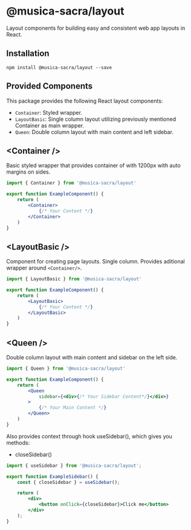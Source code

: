 # @musica-sacra/layout

Layout components for building easy and consistent web app layouts in React.

## Installation

`npm install @musica-sacra/layout --save`

## Provided Components

This package provides the following React layout components:

- `Container`: Styled wrapper. 
- `LayoutBasic`: Single column layout utilizing previously mentioned Container as main wrapper.
- `Queen`: Double column layout with main content and left sidebar. 

## \<Container />

Basic styled wrapper that provides container of with 1200px with auto margins on sides.

```jsx
import { Container } from '@musica-sacra/layout'

export function ExampleComponent() {
    return (
        <Container>
            {/* Your Content */}
        </Container>
    )
}
```

## \<LayoutBasic />

Component for creating page layouts. Single column. Provides aditional wrapper around `<Container/>`.

```jsx
import { LayoutBasic } from '@musica-sacra/layout'

export function ExampleComponent() {
    return (
        <LayoutBasic>
            {/* Your Content */}
        </LayoutBasic>
    )
}
```

## \<Queen />

Double column layout with main content and sidebar on the left side. 

```jsx
import { Queen } from '@musica-sacra/layout'

export function ExampleComponent() {
    return (
        <Queen
            sidebar={<div>{/* Your Sidebar Content*/}</div>}
        >
            {/* Your Main Content */}
        </Queen>
    )
}
```

Also provides context through hook useSidebar(), which gives you methods:
- closeSidebar()

```jsx
import { useSidebar } from '@musica-sacra/layout';

export function ExampleSidebar() {
    const { closeSidebar } = useSidebar();

    return (
        <div>
            <button onClick={closeSidebar}>Click me</button>
        </div>
    );
}
```
